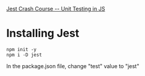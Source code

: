 [Jest Crash Course -- Unit Testing in JS](https://www.youtube.com/watch?v=7r4xVDI2vho)

# Installing Jest

    npm init -y
    npm i -D jest

In the package.json file, change "test" value to "jest"